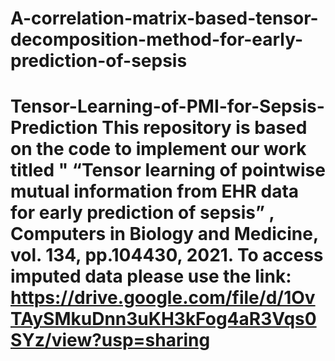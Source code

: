# A-correlation-matrix-based-tensor-decomposition-method-for-early-prediction-of-sepsis
# Tensor-Learning-of-PMI-for-Sepsis-Prediction This repository is based on the code to implement our work  titled " “Tensor learning of pointwise mutual information from EHR data for early prediction of sepsis” , Computers in Biology and Medicine, vol. 134, pp.104430, 2021. To access imputed data please use the link: https://drive.google.com/file/d/1OvTAySMkuDnn3uKH3kFog4aR3Vqs0SYz/view?usp=sharing
